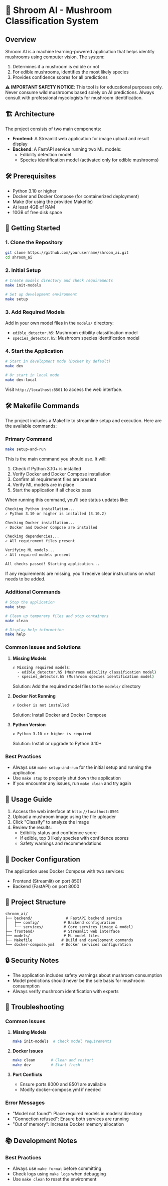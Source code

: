 # 🍄 Shroom AI - Mushroom Classification System

## Overview
Shroom AI is a machine learning-powered application that helps identify mushrooms using computer vision. The system:
1. Determines if a mushroom is edible or not
2. For edible mushrooms, identifies the most likely species
3. Provides confidence scores for all predictions

⚠️ **IMPORTANT SAFETY NOTICE**: This tool is for educational purposes only. Never consume wild mushrooms based solely on AI predictions. Always consult with professional mycologists for mushroom identification.

## 🏗️ Architecture
The project consists of two main components:
- **Frontend**: A Streamlit web application for image upload and result display
- **Backend**: A FastAPI service running two ML models:
  - Edibility detection model
  - Species identification model (activated only for edible mushrooms)

## 🛠️ Prerequisites
- Python 3.10 or higher
- Docker and Docker Compose (for containerized deployment)
- Make (for using the provided Makefile)
- At least 4GB of RAM
- 10GB of free disk space

## 🚀 Getting Started

### 1. Clone the Repository
```bash
git clone https://github.com/yourusername/shroom_ai.git
cd shroom_ai
```

### 2. Initial Setup
```bash
# Create models directory and check requirements
make init-models

# Set up development environment
make setup
```

### 3. Add Required Models
Add in your own model files in the `models/` directory:
- `edible_detector.h5`: Mushroom edibility classification model
- `species_detector.h5`: Mushroom species identification model

### 4. Start the Application
```bash
# Start in development mode (Docker by default)
make dev

# Or start in local mode
make dev-local
```

Visit `http://localhost:8501` to access the web interface.

## 🛠️ Makefile Commands

The project includes a Makefile to streamline setup and execution. Here are the available commands:

### Primary Command
```bash
make setup-and-run
```
This is the main command you should use. It will:
1. Check if Python 3.10+ is installed
2. Verify Docker and Docker Compose installation
3. Confirm all requirement files are present
4. Verify ML models are in place
5. Start the application if all checks pass

When running this command, you'll see status updates like:
```bash
Checking Python installation...
✓ Python 3.10 or higher is installed (3.10.2)

Checking Docker installation...
✓ Docker and Docker Compose are installed

Checking dependencies...
✓ All requirement files present

Verifying ML models...
✓ All required models present

All checks passed! Starting application...
```

If any requirements are missing, you'll receive clear instructions on what needs to be added.

### Additional Commands

```bash
# Stop the application
make stop

# Clean up temporary files and stop containers
make clean

# Display help information
make help
```

### Common Issues and Solutions

1. **Missing Models**
   ```bash
   ✗ Missing required models:
     - edible_detector.h5 (Mushroom edibility classification model)
     - species_detector.h5 (Mushroom species identification model)
   ```
   Solution: Add the required model files to the `models/` directory

2. **Docker Not Running**
   ```bash
   ✗ Docker is not installed
   ```
   Solution: Install Docker and Docker Compose

3. **Python Version**
   ```bash
   ✗ Python 3.10 or higher is required
   ```
   Solution: Install or upgrade to Python 3.10+

### Best Practices
- Always use `make setup-and-run` for the initial setup and running the application
- Use `make stop` to properly shut down the application
- If you encounter any issues, run `make clean` and try again

## 🎯 Usage Guide

1. Access the web interface at `http://localhost:8501`
2. Upload a mushroom image using the file uploader
3. Click "Classify" to analyze the image
4. Review the results:
   - Edibility status and confidence score
   - If edible, top 3 likely species with confidence scores
   - Safety warnings and recommendations

## 🐳 Docker Configuration

The application uses Docker Compose with two services:
- Frontend (Streamlit) on port 8501
- Backend (FastAPI) on port 8000

## 📁 Project Structure
```
shroom_ai/
├── backend/               # FastAPI backend service
│   ├── config/           # Backend configuration
│   └── services/         # Core services (image & model)
├── frontend/             # Streamlit web interface
├── models/               # ML model files
├── Makefile             # Build and development commands
└── docker-compose.yml   # Docker services configuration
```

## 🔒 Security Notes
- The application includes safety warnings about mushroom consumption
- Model predictions should never be the sole basis for mushroom consumption
- Always verify mushroom identification with experts

## 🐛 Troubleshooting

### Common Issues
1. **Missing Models**
   ```bash
   make init-models  # Check model requirements
   ```

2. **Docker Issues**
   ```bash
   make clean       # Clean and restart
   make dev         # Start fresh
   ```

3. **Port Conflicts**
   - Ensure ports 8000 and 8501 are available
   - Modify docker-compose.yml if needed

### Error Messages
- "Model not found": Place required models in models/ directory
- "Connection refused": Ensure both services are running
- "Out of memory": Increase Docker memory allocation

## 📚 Development Notes

### Best Practices
- Always use `make format` before committing
- Check logs using `make logs` when debugging
- Use `make clean` to reset the environment
